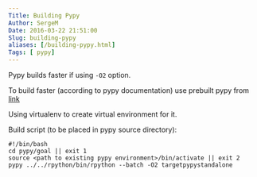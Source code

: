 ```yaml
---
Title: Building Pypy
Author: SergeM
Date: 2016-03-22 21:51:00
Slug: building-pypy
aliases: [/building-pypy.html]
Tags: [ pypy]
---
```




Pypy builds faster if using `-O2` option.

To build faster (according to pypy documentation) use prebuilt pypy from [link](http://buildbot.pypy.org/nightly/trunk/)

Using virtualenv to create virtual environment for it.

Build script (to be placed in pypy source directory):

```
#!/bin/bash
cd pypy/goal || exit 1
source <path to existing pypy environment>/bin/activate || exit 2
pypy ../../rpython/bin/rpython --batch -O2 targetpypystandalone
```
